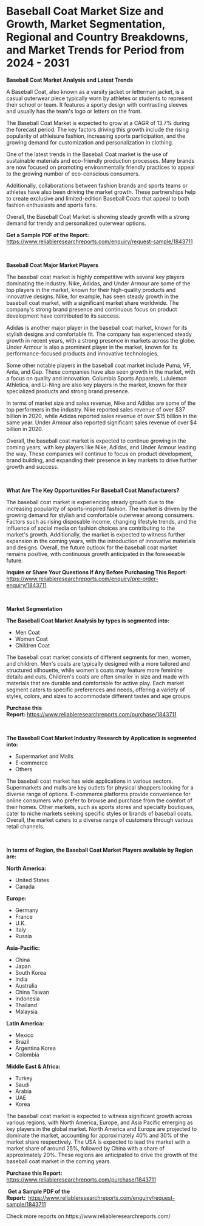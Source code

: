 <p><h1>Baseball Coat Market Size and Growth, Market Segmentation, Regional and Country Breakdowns, and Market Trends for Period from 2024 -  2031</h1></p><p><strong>Baseball Coat Market Analysis and Latest Trends</strong></p>
<p><p>A Baseball Coat, also known as a varsity jacket or letterman jacket, is a casual outerwear piece typically worn by athletes or students to represent their school or team. It features a sporty design with contrasting sleeves and usually has the team's logo or letters on the front.</p><p>The Baseball Coat Market is expected to grow at a CAGR of 13.7% during the forecast period. The key factors driving this growth include the rising popularity of athleisure fashion, increasing sports participation, and the growing demand for customization and personalization in clothing.</p><p>One of the latest trends in the Baseball Coat market is the use of sustainable materials and eco-friendly production processes. Many brands are now focused on promoting environmentally friendly practices to appeal to the growing number of eco-conscious consumers.</p><p>Additionally, collaborations between fashion brands and sports teams or athletes have also been driving the market growth. These partnerships help to create exclusive and limited-edition Baseball Coats that appeal to both fashion enthusiasts and sports fans.</p><p>Overall, the Baseball Coat Market is showing steady growth with a strong demand for trendy and personalized outerwear options.</p></p>
<p><strong>Get a Sample PDF of the Report:&nbsp;</strong> <a href="https://www.reliableresearchreports.com/enquiry/request-sample/1843711">https://www.reliableresearchreports.com/enquiry/request-sample/1843711</a></p>
<p>&nbsp;</p>
<p><strong>Baseball Coat Major Market Players</strong></p>
<p><p>The baseball coat market is highly competitive with several key players dominating the industry. Nike, Adidas, and Under Armour are some of the top players in the market, known for their high-quality products and innovative designs. Nike, for example, has seen steady growth in the baseball coat market, with a significant market share worldwide. The company's strong brand presence and continuous focus on product development have contributed to its success.</p><p>Adidas is another major player in the baseball coat market, known for its stylish designs and comfortable fit. The company has experienced steady growth in recent years, with a strong presence in markets across the globe. Under Armour is also a prominent player in the market, known for its performance-focused products and innovative technologies.</p><p>Some other notable players in the baseball coat market include Puma, VF, Anta, and Gap. These companies have also seen growth in the market, with a focus on quality and innovation. Columbia Sports Apparels, Lululemon Athletica, and Li-Ning are also key players in the market, known for their specialized products and strong brand presence.</p><p>In terms of market size and sales revenue, Nike and Adidas are some of the top performers in the industry. Nike reported sales revenue of over $37 billion in 2020, while Adidas reported sales revenue of over $15 billion in the same year. Under Armour also reported significant sales revenue of over $4 billion in 2020.</p><p>Overall, the baseball coat market is expected to continue growing in the coming years, with key players like Nike, Adidas, and Under Armour leading the way. These companies will continue to focus on product development, brand building, and expanding their presence in key markets to drive further growth and success.</p></p>
<p>&nbsp;</p>
<p><strong>What Are The Key Opportunities For Baseball Coat Manufacturers?</strong></p>
<p><p>The baseball coat market is experiencing steady growth due to the increasing popularity of sports-inspired fashion. The market is driven by the growing demand for stylish and comfortable outerwear among consumers. Factors such as rising disposable income, changing lifestyle trends, and the influence of social media on fashion choices are contributing to the market's growth. Additionally, the market is expected to witness further expansion in the coming years, with the introduction of innovative materials and designs. Overall, the future outlook for the baseball coat market remains positive, with continuous growth anticipated in the foreseeable future.</p></p>
<p><strong>Inquire or Share Your Questions If Any Before Purchasing This Report:</strong> <a href="https://www.reliableresearchreports.com/enquiry/pre-order-enquiry/1843711">https://www.reliableresearchreports.com/enquiry/pre-order-enquiry/1843711</a></p>
<p>&nbsp;</p>
<p><strong>Market Segmentation</strong></p>
<p><strong>The Baseball Coat Market Analysis by types is segmented into:</strong></p>
<p><ul><li>Men Coat</li><li>Women Coat</li><li>Children Coat</li></ul></p>
<p><p>The baseball coat market consists of different segments for men, women, and children. Men's coats are typically designed with a more tailored and structured silhouette, while women's coats may feature more feminine details and cuts. Children's coats are often smaller in size and made with materials that are durable and comfortable for active play. Each market segment caters to specific preferences and needs, offering a variety of styles, colors, and sizes to accommodate different tastes and age groups.</p></p>
<p><strong>Purchase this Report:&nbsp;</strong><a href="https://www.reliableresearchreports.com/purchase/1843711">https://www.reliableresearchreports.com/purchase/1843711</a></p>
<p>&nbsp;</p>
<p><strong>The Baseball Coat Market Industry Research by Application is segmented into:</strong></p>
<p><ul><li>Supermarket and Malls</li><li>E-commerce</li><li>Others</li></ul></p>
<p><p>The baseball coat market has wide applications in various sectors. Supermarkets and malls are key outlets for physical shoppers looking for a diverse range of options. E-commerce platforms provide convenience for online consumers who prefer to browse and purchase from the comfort of their homes. Other markets, such as sports stores and specialty boutiques, cater to niche markets seeking specific styles or brands of baseball coats. Overall, the market caters to a diverse range of customers through various retail channels.</p></p>
<p>&nbsp;</p>
<p><strong>In terms of Region, the Baseball Coat Market Players available by Region are:</strong></p>
<p>
    <p> <strong> North America: </strong>
        <ul>
            <li>United States</li>
            <li>Canada</li>
        </ul>
        </p> 
    <p> <strong> Europe: </strong>
        <ul>
            <li>Germany</li>
            <li>France</li>
            <li>U.K.</li>
            <li>Italy</li>
            <li>Russia</li>
        </ul>
        </p> 
    <p> <strong> Asia-Pacific: </strong>
        <ul>
            <li>China</li>
            <li>Japan</li>
            <li>South Korea</li>
            <li>India</li>
            <li>Australia</li>
            <li>China Taiwan</li>
            <li>Indonesia</li>
            <li>Thailand</li>
            <li>Malaysia</li>
        </ul>
        </p> 
    <p> <strong> Latin America: </strong>
        <ul>
            <li>Mexico</li>
            <li>Brazil</li>
            <li>Argentina Korea</li>
            <li>Colombia</li>
        </ul>
        </p> 
    <p> <strong> Middle East & Africa: </strong>
        <ul>
            <li>Turkey</li>
            <li>Saudi</li>
            <li>Arabia</li>
            <li>UAE</li>
            <li>Korea</li>
        </ul>
    </p>
    </p>
<p><p>The baseball coat market is expected to witness significant growth across various regions, with North America, Europe, and Asia Pacific emerging as key players in the global market. North America and Europe are projected to dominate the market, accounting for approximately 40% and 30% of the market share respectively. The USA is expected to lead the market with a market share of around 25%, followed by China with a share of approximately 20%. These regions are anticipated to drive the growth of the baseball coat market in the coming years.</p></p>
<p><strong>Purchase this Report: </strong><a href="https://www.reliableresearchreports.com/purchase/1843711">https://www.reliableresearchreports.com/purchase/1843711</a></p>
<p>&nbsp;<strong>Get a Sample PDF of the Report:&nbsp;&nbsp;</strong><a href="https://www.reliableresearchreports.com/enquiry/request-sample/1843711">https://www.reliableresearchreports.com/enquiry/request-sample/1843711</a></p>
<p><strong></strong></p>
<p>Check more reports on https://www.reliableresearchreports.com/</p>